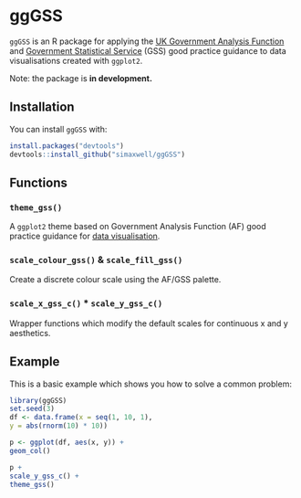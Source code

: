 # ggGSS

<!-- badges: start -->

<!-- badges: end -->

`ggGSS` is an R package for applying the [UK Government Analysis Function](https://analysisfunction.civilservice.gov.uk/) and [Government Statistical Service](https://analysisfunction.civilservice.gov.uk/government-statistical-service-and-statistician-group/) (GSS) good practice guidance to data visualisations created with `ggplot2`.

Note: the package is **in development.**

## Installation

You can install `ggGSS` with:

``` r
install.packages("devtools")
devtools::install_github("simaxwell/ggGSS")
```

## Functions

### `theme_gss()`

A `ggplot2` theme based on Government Analysis Function (AF) good practice guidance for [data visualisation](https://analysisfunction.civilservice.gov.uk/policy-store/data-visualisation-charts/).

### `scale_colour_gss()` & `scale_fill_gss()`

Create a discrete colour scale using the AF/GSS palette.

### `scale_x_gss_c()` \* `scale_y_gss_c()`

Wrapper functions which modify the default scales for continuous x and y aesthetics.

## Example

This is a basic example which shows you how to solve a common problem:

``` r
library(ggGSS)
set.seed(3)
df <- data.frame(x = seq(1, 10, 1),
y = abs(rnorm(10) * 10))

p <- ggplot(df, aes(x, y)) +
geom_col()

p +
scale_y_gss_c() +
theme_gss()
```
